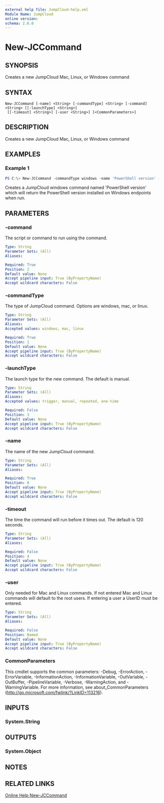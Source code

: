 ```yaml
---
external help file: JumpCloud-help.xml
Module Name: JumpCloud
online version:
schema: 2.0.0
---
```


# New-JCCommand

## SYNOPSIS

Creates a new JumpCloud Mac, Linux, or Windows command 

## SYNTAX

```
New-JCCommand [-name] <String> [-commandType] <String> [-command] <String> [[-launchType] <String>]
 [[-timeout] <String>] [-user <String>] [<CommonParameters>]
```

## DESCRIPTION

Creates a new JumpCloud Mac, Linux, or Windows command 

## EXAMPLES

### Example 1
```powershell
PS C:\> New-JCCommand -commandType windows -name 'PowerShell version' -command '$PSVersionTable'
```

Creates a JumpCloud windows command named 'PowerShell version' which will return the PowerShell version installed on Windows endpoints when run.

## PARAMETERS

### -command

The script or command to run using the command. 

```yaml
Type: String
Parameter Sets: (All)
Aliases:

Required: True
Position: 2
Default value: None
Accept pipeline input: True (ByPropertyName)
Accept wildcard characters: False
```

### -commandType

The type of JumpCloud command. Options are windows, mac, or linux. 

```yaml
Type: String
Parameter Sets: (All)
Aliases:
Accepted values: windows, mac, linux

Required: True
Position: 1
Default value: None
Accept pipeline input: True (ByPropertyName)
Accept wildcard characters: False
```

### -launchType

The launch type for the new command. The default is manual. 


```yaml
Type: String
Parameter Sets: (All)
Aliases:
Accepted values: trigger, manual, repeated, one-time

Required: False
Position: 3
Default value: None
Accept pipeline input: True (ByPropertyName)
Accept wildcard characters: False
```

### -name

The name of the new JumpCloud command.

```yaml
Type: String
Parameter Sets: (All)
Aliases:

Required: True
Position: 0
Default value: None
Accept pipeline input: True (ByPropertyName)
Accept wildcard characters: False
```

### -timeout

The time the command will run before it times out. The default is 120 seconds. 

```yaml
Type: String
Parameter Sets: (All)
Aliases:

Required: False
Position: 4
Default value: None
Accept pipeline input: True (ByPropertyName)
Accept wildcard characters: False
```

### -user

Only needed for Mac and Linux commands. If not entered Mac and Linux commands will default to the root users. If entering a user a UserID must be entered. 

```yaml
Type: String
Parameter Sets: (All)
Aliases:

Required: False
Position: Named
Default value: None
Accept pipeline input: True (ByPropertyName)
Accept wildcard characters: False
```

### CommonParameters
This cmdlet supports the common parameters: -Debug, -ErrorAction, -ErrorVariable, -InformationAction, -InformationVariable, -OutVariable, -OutBuffer, -PipelineVariable, -Verbose, -WarningAction, and -WarningVariable. For more information, see about_CommonParameters (http://go.microsoft.com/fwlink/?LinkID=113216).

## INPUTS

### System.String

## OUTPUTS

### System.Object

## NOTES

## RELATED LINKS

[Online Help New-JCCommand](https://github.com/TheJumpCloud/support/wiki/New-JCCommand)
